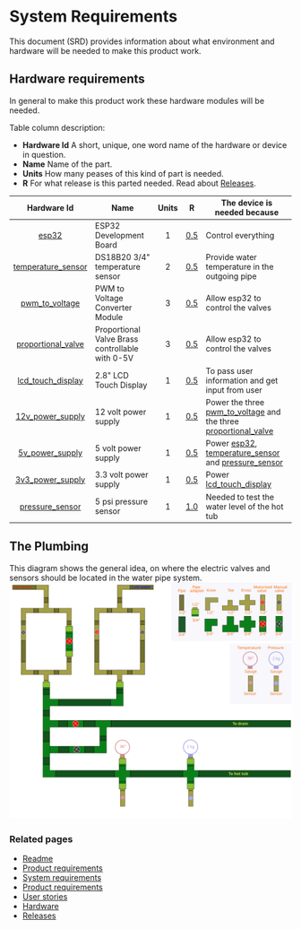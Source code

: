 # System Requirements
This document (SRD) provides information about what environment and hardware will be needed to make this product work.

## Hardware requirements

In general to make this product work these hardware modules will be needed.

Table column description:
  * __Hardware Id__ A short, unique, one word name of the hardware or device in question.
  * __Name__ Name of the part.
  * __Units__ How many peases of this kind of part is needed.
  * __R__ For what release is this parted needed.  Read about [Releases].

|  Hardware Id         | Name                                            | Units |   R   | The device is needed because                                         |
|:--------------------:|-------------------------------------------------|:------:|-------|---------------------------------------------------------------------|
| [esp32]              | ESP32 Development Board                         |   1    | [0.5] | Control everything                                                  |
| [temperature_sensor] | DS18B20 3/4" temperature sensor                 |   2    | [0.5] | Provide water temperature in the outgoing pipe                      |
| [pwm_to_voltage]     | PWM to Voltage Converter Module                 |   3    | [0.5] | Allow esp32 to control the valves                                   |
| [proportional_valve] | Proportional Valve Brass controllable with 0-5V |   3    | [0.5] | Allow esp32 to control the valves                                   |
| [lcd_touch_display]  | 2.8" LCD Touch Display                          |   1    | [0.5] | To pass user information and get input from user                    |
| [12v_power_supply]   | 12 volt power supply                            |   1    | [0.5] | Power the three [pwm_to_voltage] and the three [proportional_valve] |
| [5v_power_supply]    | 5 volt power supply                             |   1    | [0.5] | Power [esp32], [temperature_sensor] and [pressure_sensor]           |
| [3v3_power_supply]   | 3.3 volt power supply                           |   1    | [0.5] | Power [lcd_touch_display]                                           |
| [pressure_sensor]    | 5 psi pressure sensor                           |   1    | [1.0] | Needed to test the water level of the hot tub                       |

## The Plumbing

This diagram shows the general idea, on where the electric valves and sensors should be located in the water pipe system.
<img src="./pipeConnections.svg" alt="Overnew image of the whole system" />

 ### Related pages
 * [Readme]
 * [Product requirements]
 * [System requirements]
 * [Product requirements]
 * [User stories]
 * [Hardware]
 * [Releases]


[Readme]: ../../README.md
[Product requirements]: ./productRequirements.md
[System requirements]: ./sSystemRequirements.md
[User stories]: ./userStories.md
[Hardware]: ./hardware.md
[Releases]: ./releases.md

[0.5]: ./releases.md#release-05---bare-minimum
[0.6]: ./releases.md#release-06--hardware-installed
[0.7]: ./releases.md#release-07---additional-features
[0.8]: ./releases.md#release-08---remote-access
[0.9]: ./releases.md#release-09---boxed
[1.0]: ./releases.md#release-10

[esp32]: ./hardware.md#esp32
[temperature_sensor]: ./hardware.md#temperature_sensor
[pwm_to_voltage]: ./hardware.md#pwm_to_voltage
[proportional_valve]: ./hardware.md#proportional_valve
[lcd_touch_display]: ./hardware.md#lcd_touch_display
[12v_power_supply]: ./hardware.md#12v_power_supply
[5v_power_supply]: ./hardware.md#5v_power_supply
[3v3_power_supply]: ./hardware.md#3v_power_supply
[pressure_sensor]: ./hardware.md#pressure_sensor
